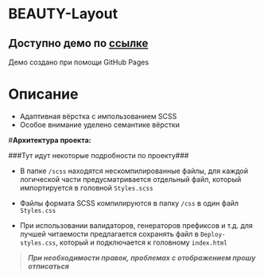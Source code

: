 # BEAUTY-Layout
Доступно демо по [ссылке](https://gigatorvaldz.github.io/BEAUTY-Layout/ "тык")
---
Демо создано при помощи GitHub Pages

# Описание
- Адаптивная вёрстка с импользованием SCSS
- Особое внимание уделено семантике вёрстки

#**Архитектура проекта:**

###Тут идут некоторые подробности по проекту###

- В папке `/scss` находятся нескомпилированные файлы, для каждой логической части предусматривается отдельный файл, который импортируется в головной `Styles.scss`

- Файлы формата SCSS компилируются в папку `/css` в один файл `Styles.css`
- При использовании валидаторов, генераторов префиксов и т.д. для лучшей читаемости предлагается сохранять файл в `Deploy-styles.css`, который и подключается к головному `index.html`

>***При необходимости правок, проблемах с отображением прошу отписаться***
